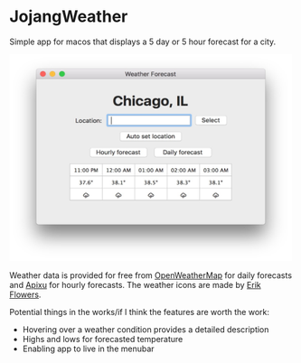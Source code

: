 # JojangWeather

Simple app for macos that displays a 5 day or 5 hour forecast for a city.

<img src="https://github.com/joezhang2/JojangWeather/blob/master/Screen%20Shot.jpg" width="500" height="366"/>

Weather data is provided for free from <a href="https://openweathermap.org/">OpenWeatherMap</a> for daily
forecasts and <a href="https://www.apixu.com/">Apixu</a> for hourly forecasts. The weather icons are made by 
<a href="https://erikflowers.github.io/weather-icons/">Erik Flowers</a>.

Potential things in the works/if I think the features are worth the work:
* Hovering over a weather condition provides a detailed description
* Highs and lows for forecasted temperature
* Enabling app to live in the menubar
